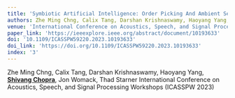 ```yaml
---
title: 'Symbiotic Artificial Intelligence: Order Picking And Ambient Sensing'
authors: Zhe Ming Chng, Calix Tang, Darshan Krishnaswamy, Haoyang Yang, <u><b>Shivang Chopra</b></u>, Jon Womack, Thad Starner
venue: 'International Conference on Acoustics, Speech, and Signal Processing Workshops (ICASSPW 2023)'
paper_link: 'https://ieeexplore.ieee.org/abstract/document/10193633'
doi: '10.1109/ICASSPW59220.2023.10193633'
doi_link: 'https://doi.org/10.1109/ICASSPW59220.2023.10193633'
index: '3'
---
```

Zhe Ming Chng, Calix Tang, Darshan Krishnaswamy, Haoyang Yang, <u><b>Shivang Chopra</b></u>, Jon Womack, Thad Starner
International Conference on Acoustics, Speech, and Signal Processing Workshops (ICASSPW 2023)

